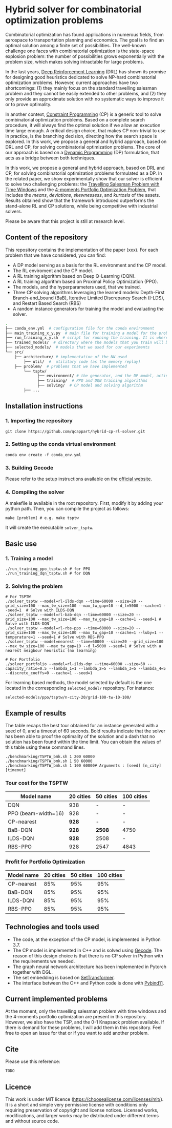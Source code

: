 # Hybrid solver for combinatorial optimization problems

Combinatorial optimization has found applications in numerous fields, from aerospace to transportation planning and economics.
The goal is to find an optimal solution among a finite set of possibilities. The well-known challenge one faces with combinatorial optimization is the state-space explosion problem: 
the number of possibilities grows exponentially with the problem size, which makes solving intractable for large problems.

In the last years, [Deep Reinforcement Learning](https://arxiv.org/abs/1811.12560) (DRL) has shown its promise for designing good heuristics dedicated to solve 
NP-hard combinatorial optimization problems. However, current approaches have two shortcomings: 
(1) they mainly focus on the standard travelling salesman problem and they cannot be easily extended to other problems, and (2) they only provide an approximate solution with no systematic ways to improve it or to prove optimality.

In another context, [Constraint Programming](https://en.wikipedia.org/wiki/Constraint_programming) (CP) is a generic tool to solve combinatorial optimization problems.
Based on a complete search procedure, it will always find the optimal solution if we allow an execution time large enough. A critical design choice, that makes CP non-trivial to use in practice, is the branching decision, directing how the search space is explored.
In this work, we propose a general and hybrid approach, based on DRL and CP, for solving combinatorial optimization problems. The core of our approach is based on a [Dynamic Programming](https://en.wikipedia.org/wiki/Dynamic_programming) (DP) formulation, that acts as a bridge between both techniques.

In this work, we propose a general and hybrid approach, based on DRL and CP, for solving combinatorial optimization problems formulated as a DP. In the related paper, we show experimentally show that our solver is efficient to solve two challenging problems: the [Travelling Salesman Problem with Time Windows](https://acrogenesis.com/or-tools/documentation/user_manual/manual/tsp/tsptw.html)
and the [4-moments Portfolio Optimization Problem](https://en.wikipedia.org/wiki/Portfolio_optimization), that includes the *means*, *deviations*, *skewnessess*, and *kurtosis* of the assets. 
Results obtained show that the framework introduced outperforms the stand-alone RL and CP solutions, while being competitive with industrial solvers.

Please be aware that this project is still at research level.

## Content of the repository

This repository contains the implementation of the paper (xxx). For each problem that we have considered, you can find:

* A DP model serving as a basis for the RL environment and the CP model.
*  The RL enviroment and the CP model. 
*  A RL training algorithm based on Deep Q-Learning (DQN).
*  A RL training algorithm based on Proximal Policy Optimization (PPO).
*  The models, and the hyperparameters used, that we trained.
*  Three CP solving algorithms leveraging the learned models: Depth-First Branch-and_bound (BaB), Iterative Limited Discrepancy Search (I-LDS), and Restart Based Search (RBS)
*  A random instance generators for training the model and evaluating the solver.

```bash
.
├── conda_env.yml  # configuration file for the conda environment
├── main_training_x_y.py  # main file for training a model for the problem y using algorithm x
├── run_training_x_y.sh  # script for running the training. It is where you have to enter the parameters 
├── trained_models/  # directory where the models that you train will be saved
├── selected_models/  # models that we used for our experiments
└── src/ 
	├── architecture/ # implementation of the NN used
        ├── util/  #  utilitary code (as the memory replay)
	├── problem/  # problems that we have implemented
		└── tsptw/ 
		      ├── environment/ # the generator, and the DP model, acting also as the RL environment
		      ├── training/  # PPO and DQN training algorithms
		      ├── solving/  # CP model and solving algorithm
		├── ...      
```
## Installation instructions

### 1. Importing the repository

```shell
git clone https://github.com/qcappart/hybrid-cp-rl-solver.git
```
### 2. Setting up the conda virtual environment

```shell
conda env create -f conda_env.yml 
```
### 3. Building Gecode

Please refer to the setup instructions available on the [official website](https://www.gecode.org/).

### 4. Compiling the solver

A makefile is available in the root repository. First, modify it by adding your python path. Then, you can compile the project as follows:

```shell
make [problem] # e.g. make tsptw
```
It will create the executable ```solver_tsptw```.

## Basic use

### 1. Training a model

```shell
./run_training_ppo_tsptw.sh # for PPO
./run_training_dqn_tsptw.sh # for DQN
```
### 2. Solving the problem

```shell
# For TSPTW
./solver_tsptw --model=rl-ilds-dqn --time=60000 --size=20 --grid_size=100 --max_tw_size=100 --max_tw_gap=10 --d_l=5000 --cache=1 --seed=1  # Solve with ILDS-DQN
./solver_tsptw --model=rl-bab-dqn --time=60000 --size=20 --grid_size=100 --max_tw_size=100 --max_tw_gap=10 --cache=1 --seed=1 # Solve with ILDS-DQN
./solver_tsptw --model=rl-rbs-ppo --time=60000 --size=20 --grid_size=100 --max_tw_size=100 --max_tw_gap=10 --cache=1 --luby=1 --temperature=1 --seed=1 # Solve with RBS-PPO
./solver_tsptw --model=nearest --time=60000 --size=20 --grid_size=100 --max_tw_size=100 --max_tw_gap=10 --d_l=5000 --seed=1 # Solve with a nearest neigbour heuristic (no learning)

# For Portfolio
./solver_portfolio --model=rl-ilds-dqn --time=60000 --size=50 --capacity_ratio=0.5 --lambda_1=1 --lambda_2=5 --lambda_3=5 --lambda_4=5  --discrete_coeffs=0 --cache=1 --seed=1 

```
For learning based methods, the model selected by default is the one located in the corresponding ```selected_model/``` repository. For instance:

```shell
selected-models/ppo/tsptw/n-city-20/grid-100-tw-10-100/ 

```

## Example of results

The table recaps the best tour obtained for an instance generated with a seed of 0, and a timeout of 60 seconds. 
Bold results indicate that the solver has been able to proof the optimality of the solution and a dash that no solution has been
found within the time limit.
You can obtain the values of this table using these command lines.

```shell
./benchmarking/TSPTW_bmk.sh 1 200 60000
./benchmarking/TSPTW_bmk.sh 1 50 60000
./benchmarking/TSPTW_bmk.sh 1 100 60000# Arguments : [seed] [n_city] [timeout]
```

### Tour cost for the TSPTW

| Model name  | 20 cities | 50 cities | 100 cities |
| ------------------ 	|---------------- 	| -------------- 	| --------------|
| DQN  			|    938        	|     -     		|      -       	| 
| PPO (beam-width=16)   |    928        	|     -    		|      -       	| 
| CP-nearest  		|    **928**        	|     -     		|      -       	| 
| BaB-DQN   		|     **928**       	|      **2508**        	|     4750     	| 
| ILDS-DQN   		|    **928**           	|      2508       	|     -      	| 
| RBS-PPO   		|    928          	|      2547       	|      4843     | 

### Profit for Portfolio Optimization

| Model name  | 20 cities | 50 cities | 100 cities |
| ------------------ |---------------- | -------------- | -------------- |
| CP-nearest  |     85%         |      95%       |      95%       | 
| BaB-DQN   |     85%         |      95%       |      95%       | 
| ILDS-DQN   |     85%         |      95%       |      95%       | 
| RBS-PPO   |     85%         |      95%       |      95%       | 

## Technologies and tools used

* The code, at the exception of the CP model, is implemented in Python 3.7.
* The CP model is implemented in C++ and is solved using [Gecode](https://www.gecode.org/). The reason of this design choice is that there is no CP solver in Python with the requirements we needed. 
* The graph neural network architecture has been implemented in Pytorch together with DGL. 
* The set embedding is based on [SetTransformer](https://github.com/juho-lee/set_transformer).
* The interface between the C++ and Python code is done with [Pybind11](https://github.com/pybind).

## Current implemented problems

At the moment, only the travelling salesman problem with time windows and the 4-moments portfolio optimization are present in this repository. However, we also have the TSP, and the 0-1 Knapsack problem available. If there is demand for these problems, I will add them in this repository. Feel free to open an issue for that or if you want to add another problem.

## Cite

Please use this reference:

```latex
TODO
```

## Licence

This work is under MIT licence (https://choosealicense.com/licenses/mit/). It is a short and simple very permissive license with conditions only requiring preservation of copyright and license notices. Licensed works, modifications, and larger works may be distributed under different terms and without source code. 
